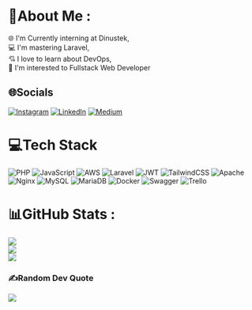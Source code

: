 # 💫About Me :
🌐 I'm Currently interning at Dinustek,
<br>
💻 I'm mastering Laravel,
<br>
💘 I love to learn about DevOps,
<br>
💯 I'm interested to Fullstack Web Developer

## 🌐Socials
[![Instagram](https://img.shields.io/badge/Instagram-%23E4405F.svg?logo=Instagram&logoColor=white)](https://instagram.com/akm.mp_) [![LinkedIn](https://img.shields.io/badge/LinkedIn-%230077B5.svg?logo=linkedin&logoColor=white)](https://linkedin.com/in/akmal-muhammad-pridianto-50a878263) [![Medium](https://img.shields.io/badge/Medium-12100E?logo=medium&logoColor=white)](https://medium.com/@akmalmp241) 

# 💻Tech Stack
![PHP](https://img.shields.io/badge/php-%23777BB4.svg?style=for-the-badge&logo=php&logoColor=white) ![JavaScript](https://img.shields.io/badge/javascript-%23323330.svg?style=for-the-badge&logo=javascript&logoColor=%23F7DF1E) ![AWS](https://img.shields.io/badge/AWS-%23FF9900.svg?style=for-the-badge&logo=amazon-aws&logoColor=white) ![Laravel](https://img.shields.io/badge/laravel-%23FF2D20.svg?style=for-the-badge&logo=laravel&logoColor=white) ![JWT](https://img.shields.io/badge/JWT-black?style=for-the-badge&logo=JSON%20web%20tokens) ![TailwindCSS](https://img.shields.io/badge/tailwindcss-%2338B2AC.svg?style=for-the-badge&logo=tailwind-css&logoColor=white) ![Apache](https://img.shields.io/badge/apache-%23D42029.svg?style=for-the-badge&logo=apache&logoColor=white) ![Nginx](https://img.shields.io/badge/nginx-%23009639.svg?style=for-the-badge&logo=nginx&logoColor=white) ![MySQL](https://img.shields.io/badge/mysql-%2300f.svg?style=for-the-badge&logo=mysql&logoColor=white) ![MariaDB](https://img.shields.io/badge/MariaDB-003545?style=for-the-badge&logo=mariadb&logoColor=white) ![Docker](https://img.shields.io/badge/docker-%230db7ed.svg?style=for-the-badge&logo=docker&logoColor=white) ![Swagger](https://img.shields.io/badge/-Swagger-%23Clojure?style=for-the-badge&logo=swagger&logoColor=white) ![Trello](https://img.shields.io/badge/Trello-%23026AA7.svg?style=for-the-badge&logo=Trello&logoColor=white)
# 📊GitHub Stats :
![](https://github-readme-stats.vercel.app/api?username=akmmp241&theme=radical&hide_border=true&include_all_commits=false&count_private=false)<br/>
![](https://github-readme-streak-stats.herokuapp.com/?user=akmmp241&theme=radical&hide_border=true)<br/>
![](https://github-readme-stats.vercel.app/api/top-langs/?username=akmmp241&theme=radical&hide_border=true&include_all_commits=false&count_private=false&layout=compact)

### ✍️Random Dev Quote
![](https://quotes-github-readme.vercel.app/api?type=horizontal&theme=radical)
